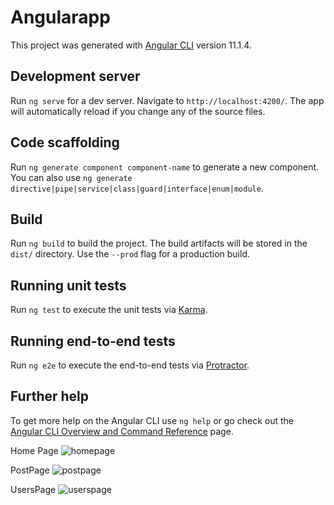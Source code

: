 # Angularapp

This project was generated with [Angular CLI](https://github.com/angular/angular-cli) version 11.1.4.

## Development server

Run `ng serve` for a dev server. Navigate to `http://localhost:4200/`. The app will automatically reload if you change any of the source files.

## Code scaffolding

Run `ng generate component component-name` to generate a new component. You can also use `ng generate directive|pipe|service|class|guard|interface|enum|module`.

## Build

Run `ng build` to build the project. The build artifacts will be stored in the `dist/` directory. Use the `--prod` flag for a production build.

## Running unit tests

Run `ng test` to execute the unit tests via [Karma](https://karma-runner.github.io).

## Running end-to-end tests

Run `ng e2e` to execute the end-to-end tests via [Protractor](http://www.protractortest.org/).

## Further help

To get more help on the Angular CLI use `ng help` or go check out the [Angular CLI Overview and Command Reference](https://angular.io/cli) page.

Home Page
![homepage](https://user-images.githubusercontent.com/68011090/111205277-5e2e2280-85c7-11eb-8296-dc92213d950e.png)


PostPage
![postpage](https://user-images.githubusercontent.com/68011090/111205450-8ae23a00-85c7-11eb-90fa-e738bbdfb628.png)

UsersPage
![userspage](https://user-images.githubusercontent.com/68011090/111205633-ba914200-85c7-11eb-9e83-fecfddb99b9d.png)
